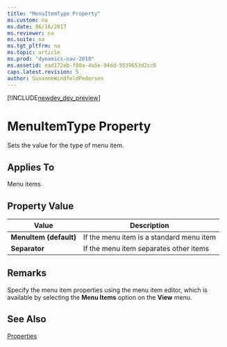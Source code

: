```yaml
---
title: "MenuItemType Property"
ms.custom: na
ms.date: 06/16/2017
ms.reviewer: na
ms.suite: na
ms.tgt_pltfrm: na
ms.topic: article
ms.prod: "dynamics-nav-2018"
ms.assetid: ead172ab-f80a-4a5e-94dd-5539653d2cc6
caps.latest.revision: 5
author: SusanneWindfeldPedersen
---
```


[!INCLUDE[newdev_dev_preview](../includes/newdev_dev_preview.md)]

# MenuItemType Property
Sets the value for the type of menu item.  
  
## Applies To  
 Menu items  
  
## Property Value  
  
|**Value**|**Description**|  
|---------------|---------------------|  
|**MenuItem (default)**|If the menu item is a standard menu item|  
|**Separator**|If the menu item separates other items|  
  
## Remarks  
 Specify the menu item properties using the menu item editor, which is available by selecting the **Menu Items** option on the **View** menu.  
  
## See Also  
 [Properties](devenv-properties.md)